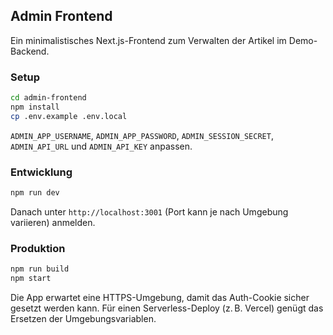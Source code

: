## Admin Frontend

Ein minimalistisches Next.js-Frontend zum Verwalten der Artikel im Demo-Backend.

### Setup

```bash
cd admin-frontend
npm install
cp .env.example .env.local
```

`ADMIN_APP_USERNAME`, `ADMIN_APP_PASSWORD`, `ADMIN_SESSION_SECRET`, `ADMIN_API_URL` und `ADMIN_API_KEY` anpassen.

### Entwicklung

```bash
npm run dev
```

Danach unter `http://localhost:3001` (Port kann je nach Umgebung variieren) anmelden.

### Produktion

```bash
npm run build
npm start
```

Die App erwartet eine HTTPS-Umgebung, damit das Auth-Cookie sicher gesetzt werden kann. Für einen Serverless-Deploy (z. B. Vercel) genügt das Ersetzen der Umgebungsvariablen. 
